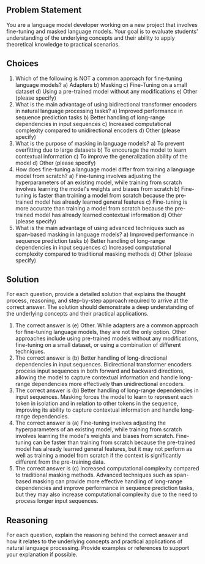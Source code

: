 ## Problem Statement
You are a language model developer working on a new project that involves fine-tuning and masked language models. Your goal is to evaluate students' understanding of the underlying concepts and their ability to apply theoretical knowledge to practical scenarios.

## Choices

1. Which of the following is NOT a common approach for fine-tuning language models?
a) Adapters
b) Masking
c) Fine-Tuning on a small dataset
d) Using a pre-trained model without any modifications
e) Other (please specify)
2. What is the main advantage of using bidirectional transformer encoders in natural language processing tasks?
a) Improved performance in sequence prediction tasks
b) Better handling of long-range dependencies in input sequences
c) Increased computational complexity compared to unidirectional encoders
d) Other (please specify)
3. What is the purpose of masking in language models?
a) To prevent overfitting due to large datasets
b) To encourage the model to learn contextual information
c) To improve the generalization ability of the model
d) Other (please specify)
4. How does fine-tuning a language model differ from training a language model from scratch?
a) Fine-tuning involves adjusting the hyperparameters of an existing model, while training from scratch involves learning the model's weights and biases from scratch
b) Fine-tuning is faster than training a model from scratch because the pre-trained model has already learned general features
c) Fine-tuning is more accurate than training a model from scratch because the pre-trained model has already learned contextual information
d) Other (please specify)
5. What is the main advantage of using advanced techniques such as span-based masking in language models?
a) Improved performance in sequence prediction tasks
b) Better handling of long-range dependencies in input sequences
c) Increased computational complexity compared to traditional masking methods
d) Other (please specify)

## Solution

For each question, provide a detailed solution that explains the thought process, reasoning, and step-by-step approach required to arrive at the correct answer. The solution should demonstrate a deep understanding of the underlying concepts and their practical applications.

1. The correct answer is (e) Other. While adapters are a common approach for fine-tuning language models, they are not the only option. Other approaches include using pre-trained models without any modifications, fine-tuning on a small dataset, or using a combination of different techniques.
2. The correct answer is (b) Better handling of long-directional dependencies in input sequences. Bidirectional transformer encoders process input sequences in both forward and backward directions, allowing the model to capture contextual information and handle long-range dependencies more effectively than unidirectional encoders.
3. The correct answer is (b) Better handling of long-range dependencies in input sequences. Masking forces the model to learn to represent each token in isolation and in relation to other tokens in the sequence, improving its ability to capture contextual information and handle long-range dependencies.
4. The correct answer is (a) Fine-tuning involves adjusting the hyperparameters of an existing model, while training from scratch involves learning the model's weights and biases from scratch. Fine-tuning can be faster than training from scratch because the pre-trained model has already learned general features, but it may not perform as well as training a model from scratch if the context is significantly different from the pre-training data.
5. The correct answer is (c) Increased computational complexity compared to traditional masking methods. Advanced techniques such as span-based masking can provide more effective handling of long-range dependencies and improve performance in sequence prediction tasks, but they may also increase computational complexity due to the need to process longer input sequences.

## Reasoning
For each question, explain the reasoning behind the correct answer and how it relates to the underlying concepts and practical applications of natural language processing. Provide examples or references to support your explanation if possible.